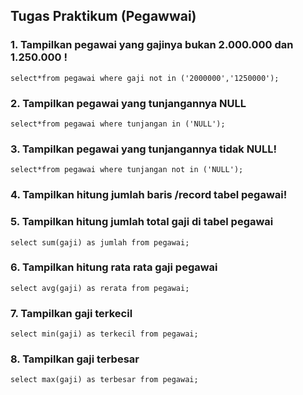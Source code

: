 ## **Tugas Praktikum (Pegawwai)**

### 1. Tampilkan pegawai yang gajinya bukan 2.000.000 dan 1.250.000 !

`select*from pegawai where gaji not in ('2000000','1250000');`

### 2. Tampilkan pegawai yang tunjangannya NULL

`select*from pegawai where tunjangan in ('NULL');`

### 3. Tampilkan pegawai yang tunjangannya tidak NULL!

`select*from pegawai where tunjangan not in ('NULL');`

### 4. Tampilkan hitung jumlah baris /record tabel pegawai!

### 5. Tampilkan hitung jumlah total gaji di tabel pegawai

`select sum(gaji) as jumlah from pegawai;`

### 6. Tampilkan hitung rata rata gaji pegawai

`select avg(gaji) as rerata from pegawai;`

### 7. Tampilkan gaji terkecil

`select min(gaji) as terkecil from pegawai;`

### 8. Tampilkan gaji terbesar

`select max(gaji) as terbesar from pegawai;`